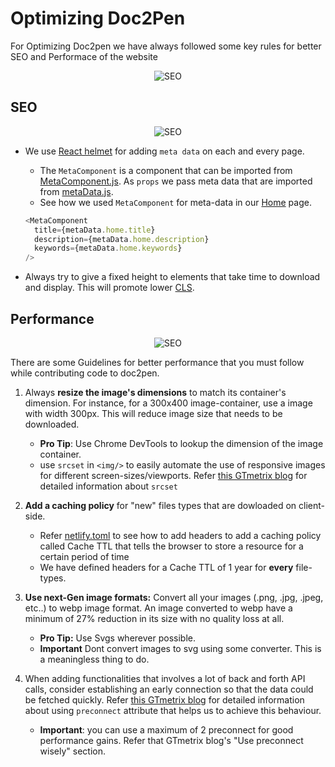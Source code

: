 # Optimizing Doc2Pen

For Optimizing Doc2pen we have always followed some key rules for better SEO and Performace of the website

<center><img src="https://media1.tenor.com/images/bc2f4c507d70d7eba5aa03f90484358a/tenor.gif?itemid=10968259" alt="SEO"/></center>

## SEO

<center><img src="https://i.pinimg.com/originals/56/fa/d4/56fad42e3f9d4d6e6b50950767929603.gif" alt="SEO"/></center>

- We use [React helmet](https://www.npmjs.com/package/react-helmet) for adding `meta data` on each and every page.

  - The `MetaComponent` is a component that can be imported from [MetaComponent.js](./src/seo/MetaComponent.js). As `props` we pass meta data that are imported from [metaData.js](./src/seo/metaData.js).
  - See how we used `MetaComponent` for meta-data in our [Home](./src/pages/Home/index.js) page.

  ```javascript
  <MetaComponent
  	title={metaData.home.title}
  	description={metaData.home.description}
  	keywords={metaData.home.keywords}
  />
  ```

- Always try to give a fixed height to elements that take time to download and display. This will promote lower [CLS](https://gtmetrix.com/cumulative-layout-shift.html).

## Performance

<center><img src="https://i.imgur.com/VpHytZS.gif" alt="SEO"/></center>

There are some Guidelines for better performance that you must follow while contributing code to doc2pen.

1. Always **resize the image's dimensions** to match its container's dimension. For instance, for a 300x400 image-container, use a image with width 300px. This will reduce image size that needs to be downloaded.

   - **Pro Tip**: Use Chrome DevTools to lookup the dimension of the image container.
   - use `srcset` in `<img/>` to easily automate the use of responsive images for different screen-sizes/viewports. Refer [this GTmetrix blog](https://gtmetrix.com/blog/how-to-properly-size-images/) for detailed information about `srcset`

2. **Add a caching policy** for "new" files types that are dowloaded on client-side.

   - Refer [netlify.toml](./netlify.toml) to see how to add headers to add a caching policy called Cache TTL that tells the browser to store a resource for a certain period of time
   - We have defined headers for a Cache TTL of 1 year for **every** file-types.

3. **Use next-Gen image formats:** Convert all your images (.png, .jpg, .jpeg, etc..) to webp image format. An image converted to webp have a minimum of 27% reduction in its size with no quality loss at all.

   - **Pro Tip:** Use Svgs wherever possible.
   - **Important** Dont convert images to svg using some converter. This is a meaningless thing to do.

4. When adding functionalities that involves a lot of back and forth API calls, consider establishing an early connection so that the data could be fetched quickly. Refer [this GTmetrix blog](https://gtmetrix.com/preconnect-to-required-origins.html) for detailed information about using `preconnect` attribute that helps us to achieve this behaviour.
   - **Important**: you can use a maximum of 2 preconnect for good performance gains. Refer that GTmetrix blog's "Use preconnect wisely" section.
